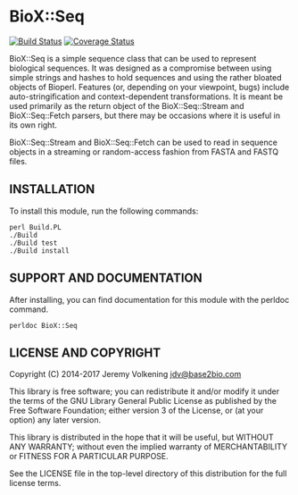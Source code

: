 BioX::Seq
=========

[![Build Status](https://travis-ci.org/jvolkening/p5-BioX-Seq.svg?branch=master)](https://travis-ci.org/jvolkening/p5-BioX-Seq)
[![Coverage Status](https://coveralls.io/repos/github/jvolkening/p5-BioX-Seq/badge.svg?branch=master)](https://coveralls.io/github/jvolkening/p5-BioX-Seq?branch=master)

BioX::Seq is a simple sequence class that can be used to represent
biological sequences. It was designed as a compromise between using simple
strings and hashes to hold sequences and using the rather bloated objects of
Bioperl. Features (or, depending on your viewpoint, bugs) include
auto-stringification and context-dependent transformations. It is meant
be used primarily as the return object of the BioX::Seq::Stream and
BioX::Seq::Fetch parsers, but
there may be occasions where it is useful in its own right.

BioX::Seq::Stream and BioX::Seq::Fetch can be used to read in sequence objects
in a streaming or random-access fashion from FASTA and FASTQ files.

INSTALLATION
------------

To install this module, run the following commands:

	perl Build.PL
	./Build
	./Build test
	./Build install

SUPPORT AND DOCUMENTATION
-------------------------

After installing, you can find documentation for this module with the
perldoc command.

    perldoc BioX::Seq

LICENSE AND COPYRIGHT
---------------------

Copyright (C) 2014-2017 Jeremy Volkening <jdv@base2bio.com>

This library is free software; you can redistribute it and/or modify it under
the terms of the GNU Library General Public License as published by the Free
Software Foundation; either version 3 of the License, or (at your option) any
later version.

This library is distributed in the hope that it will be useful, but WITHOUT ANY
WARRANTY; without even the implied warranty of MERCHANTABILITY or FITNESS FOR A
PARTICULAR PURPOSE.

See the LICENSE file in the top-level directory of this distribution for the
full license terms.
